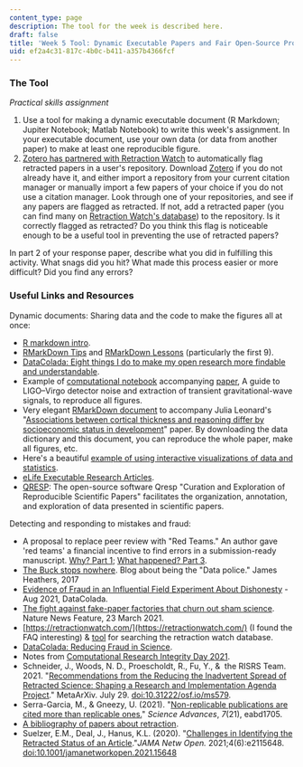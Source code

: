```yaml
---
content_type: page
description: The tool for the week is described here.
draft: false
title: 'Week 5 Tool: Dynamic Executable Papers and Fair Open-Source Processing Pipelines'
uid: ef2a4c31-817c-4b0c-b411-a357b4366fcf
---
```

### The Tool

*Practical skills assignment*

1. Use a tool for making a dynamic executable document (R Markdown; Jupiter Notebook; Matlab Notebook) to write this week's assignment. In your executable document, use your own data (or data from another paper) to make at least one reproducible figure. 
2. [Zotero has partnered with Retraction Watch](https://www.zotero.org/blog/retracted-item-notifications/) to automatically flag retracted papers in a user's repository. Download [Zotero](https://www.zotero.org/) if you do not already have it, and either import a repository from your current citation manager or manually import a few papers of your choice if you do not use a citation manager. Look through one of your repositories, and see if any papers are flagged as retracted. If not, add a retracted paper (you can find many on [Retraction Watch's database](http://retractiondatabase.org/RetractionSearch.aspx)) to the repository. Is it correctly flagged as retracted? Do you think this flag is noticeable enough to be a useful tool in preventing the use of retracted papers?

In part 2 of your response paper, describe what you did in fulfilling this activity. What snags did you hit? What made this process easier or more difficult? Did you find any errors?

### Useful Links and Resources

Dynamic documents: Sharing data and the code to make the figures all at once:

- [R markdown intro](https://bookdown.org/ejvanholm/WorkingWithData/r-markdown-guide.html).
- [RMarkDown Tips](https://indrajeetpatil.github.io/RmarkdownTips/) and [RMarkDown Lessons](https://rmarkdown.rstudio.com/lesson-1.html) (particularly the first 9).
- [DataColada: Eight things I do to make my open research more findable and understandable](https://datacolada.org/69).
- Example of [computational notebook](https://colab.research.google.com/github/losc-tutorial/Data_Guide/blob/master/Guide_Notebook.ipynb#scrollTo=xPpkYz4n8Aov) accompanying [paper](https://iopscience.iop.org/article/10.1088/1361-6382/ab685e), A guide to LIGO–Virgo detector noise and extraction of transient gravitational-wave signals, to reproduce all figures. 
- Very elegant [RMarkDown document](https://osf.io/2fzx5/) to accompany Julia Leonard's "[Associations between cortical thickness and reasoning differ by socioeconomic status in development](https://doi.org/10.1016/j.dcn.2019.100641)" paper. By downloading the data dictionary and this document, you can reproduce the whole paper, make all figures, etc.
- Here's a beautiful [example of using interactive visualizations of data and statistics](https://seeing-theory.brown.edu/index.html).
- [eLife Executable Research Articles](https://elifesciences.org/for-the-press/eb096af1/elife-launches-executable-research-articles-for-publishing-computationally-reproducible-results).
- [QRESP](https://qresp.org): The open-source software Qresp "Curation and Exploration of Reproducible Scientific Papers" facilitates the organization, annotation, and exploration of data presented in scientific papers.

Detecting and responding to mistakes and fraud:

- A proposal to replace peer review with "Red Teams." An author gave 'red teams' a financial incentive to find errors in a submission-ready manuscript. [Why? Part 1](http://www.the100.ci/2020/06/29/red-team-part-1/); [What happened? Part 3](http:// http://www.the100.ci/2020/07/01/red-team-part-3/).
- [The Buck stops nowhere](https://jamesheathers.medium.com/the-buck-stops-nowhere-8284a57c88c9). Blog about being the "Data police." James Heathers, 2017
- [Evidence of Fraud in an Influential Field Experiment About Dishonesty](https://datacolada.org/98) - Aug 2021, DataColada.
- [The fight against fake-paper factories that churn out sham science](https://www.nature.com/articles/d41586-021-00733-5). Nature News Feature, 23 March 2021.
- [https://retractionwatch.com/](https://retractionwatch.com/) (I found the FAQ interesting) & [tool](http://retractiondatabase.org/RetractionSearch.aspx) for searching the retraction watch database.
- [DataColada: Reducing Fraud in Science](https://datacolada.org/40).
- Notes from [Computational Research Integrity Day 2021](https://copy-shake-paste.blogspot.com/2021/03/computational-research-integrity-2021.html).
- Schneider, J., Woods, N. D., Proescholdt, R., Fu, Y., &  the RISRS Team. 2021. "[Recommendations from the Reducing the Inadvertent Spread of Retracted Science: Shaping a Research and Implementation Agenda Project](https://osf.io/preprints/metaarxiv/ms579/)." MetaArXiv. July 29. [doi:10.31222/osf.io/ms579](https://doi.org/10.31222/osf.io/ms579).
- Serra-Garcia, M., & Gneezy, U. (2021). "[Non-replicable publications are cited more than replicable ones.](https://pubmed.ncbi.nlm.nih.gov/34020944/)" *Science Advances*, *7*(21), eabd1705.
- [A bibliography of papers about retraction](https://infoqualitylab.org/projects/risrs2020/bibliography/).
- Suelzer, E.M., Deal, J., Hanus, K.L. (2020). "[Challenges in Identifying the Retracted Status of an Article](https://jamanetwork.com/journals/jamanetworkopen/article-abstract/2781501)."*JAMA Netw Open.* 2021;4(6):e2115648. [doi:10.1001/jamanetworkopen.2021.15648](https://doi.org/10.1001/jamanetworkopen.2021.15648)